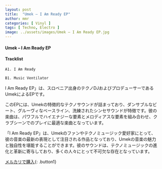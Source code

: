 ```yaml
---
layout: post
title:  "Umek – I Am Ready EP"
author: mmr
categories: [ Vinyl ]
tags: [ Techno, Electro ]
image: ../assets/images/Umek – I Am Ready EP.jpg
---
```


#### Umek – I Am Ready EP

#### Tracklist
```md
A1. I Am Ready

B1. Music Ventilator
```

I Am Ready EP」は、スロベニア出身のテクノDJおよびプロデューサーであるUmekによるEPです。

このEPには、Umekの特徴的なテクノサウンドが詰まっており、ダンサブルなビート、グルーヴィなベースライン、洗練されたシンセサウンドが特徴です。彼の楽曲は、パワフルでハイエナジーな要素とメロディアスな要素を組み合わせ、クラブシーンでのプレイに最適な楽曲となっています。

「I Am Ready EP」は、Umekのファンやテクノミュージック愛好家にとって、彼の音楽の最新の表現として注目される作品となっており、Umekの音楽の魅力と独自性を堪能することができます。彼のサウンドは、テクノミュージックの進化と革新に寄与しており、多くの人々にとって不可欠な存在となっています。



[メルカリで購入](https://jp.mercari.com/item/m16340275000){: .button1}


